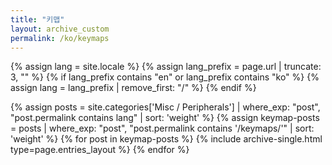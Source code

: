 ```yaml
---
title: "키맵"
layout: archive_custom
permalink: /ko/keymaps
---
```

{% assign lang = site.locale %}
{% assign lang_prefix = page.url | truncate: 3, "" %}
{% if lang_prefix contains "en" or lang_prefix contains "ko" %}
  {% assign lang = lang_prefix | remove_first: "/" %}
{% endif %}

{% assign posts = site.categories['Misc / Peripherals'] | where_exp: "post", "post.permalink contains lang" | sort: 'weight' %}
{% assign keymap-posts = posts | where_exp: "post", "post.permalink contains '/keymaps/'" | sort: 'weight' %}
{% for post in keymap-posts %} {% include archive-single.html type=page.entries_layout %} {% endfor %}
